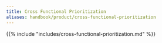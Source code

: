 ```yaml
---
title: Cross Functional Prioritization
aliases: handbook/product/cross-functional-prioritization
---
```


{{% include "includes/cross-functional-prioritization.md" %}}
